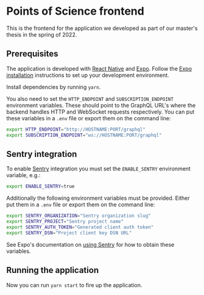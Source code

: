 # Points of Science frontend

This is the frontend for the application we developed as part of our master's
thesis in the spring of 2022.

## Prerequisites

The application is developed with [React Native][] and [Expo][]. Follow the
[Expo installation][] instructions to set up your development environment.

[React Native]: https://reactnative.dev/
[Expo]: https://expo.dev/
[Expo installation]: https://docs.expo.dev/get-started/installation/

Install dependencies by running `yarn`.

You also need to set the `HTTP_ENDPOINT` and `SUBSCRIPTION_ENDPOINT` environment
variables. These should point to the GraphQL URL's where the backend handles
HTTP and WebSocket requests respectively. You can put these variables
in a `.env` file or export them on the command line:

```bash
export HTTP_ENDPOINT="http://HOSTNAME:PORT/graphql"
export SUBSCRIPTION_ENDPOINT="ws://HOSTNAME:PORT/graphql"
```

## Sentry integration

To enable [Sentry](https://sentry.io) integration you must set the
`ENABLE_SENTRY` environment variable, e.g.:

```bash
export ENABLE_SENTRY=true
```

Additionally the following environment variables must be provided. Either put
them in a `.env` file or export them on the command line:

```bash
export SENTRY_ORGANIZATION="Sentry organization slug"
export SENTRY_PROJECT="Sentry project name"
export SENTRY_AUTH_TOKEN="Generated client auth token"
export SENTRY_DSN="Project client key DSN URL"
```

See Expo's documentation on [using Sentry][] for how to obtain these variables.

[using Sentry]: https://docs.expo.dev/guides/using-sentry/

## Running the application

Now you can run `yarn start` to fire up the application.
